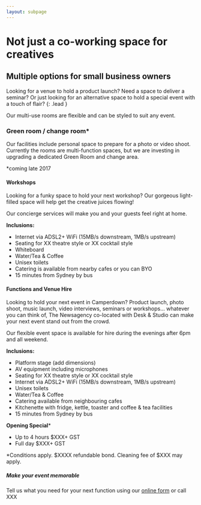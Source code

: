 ```yaml
---
layout: subpage
---
```

# Not just a co-working space for creatives

## Multiple options for small business owners 

Looking for a venue to hold a product launch? Need a space to deliver a seminar? Or just looking for an alternative space to hold a special event with a touch of flair?
{: .lead }

Our multi-use rooms are flexible and can be styled to suit any event.

### Green room / change room*

Our facilities include personal space to prepare for a photo or video shoot. Currently the rooms are multi-function spaces, but we are investing in upgrading a dedicated Green Room and change area.

*coming late 2017

#### Workshops

Looking for a funky space to hold your next workshop? Our gorgeous light-filled space will help get the creative juices flowing!

Our concierge services will make you and your guests feel right at home.

**Inclusions:**

- Internet via ADSL2+ WiFi (15MB/s downstream, 1MB/s upstream)
- Seating for XX theatre style or XX cocktail style
- Whiteboard
- Water/Tea &amp; Coffee
- Unisex toilets
- Catering is available from nearby cafes or you can BYO 
- 15 minutes from Sydney by bus

#### Functions and Venue Hire

Looking to hold your next event in Camperdown? Product launch, photo shoot, music launch, video interviews, seminars or workshops&hellip; whatever you can think of, The Newsagency co-located with Desk &amp; Studio can make your next event stand out from the crowd. 
  
Our flexible event space is available for hire during the evenings after 6pm and all weekend.
  
**Inclusions:**

- Platform stage (add dimensions)
- AV equipment including microphones
- Seating for XX theatre style or XX cocktail style
- Internet via ADSL2+ WiFi (15MB/s downstream, 1MB/s upstream)
- Unisex toilets
- Water/Tea &amp; Coffee
- Catering available from neighbouring cafes
- Kitchenette with fridge, kettle, toaster and coffee &amp; tea facilities
- 15 minutes from Sydney by bus

**Opening Special***

- Up to 4 hours $XXX+ GST
- Full day $XXX+ GST

*Conditions apply. $XXXX refundable bond. Cleaning fee of $XXX may apply.

##### Make your event memorable

Tell us what you need for your next function using our [online form](/contact-us.html) or call XXX 

